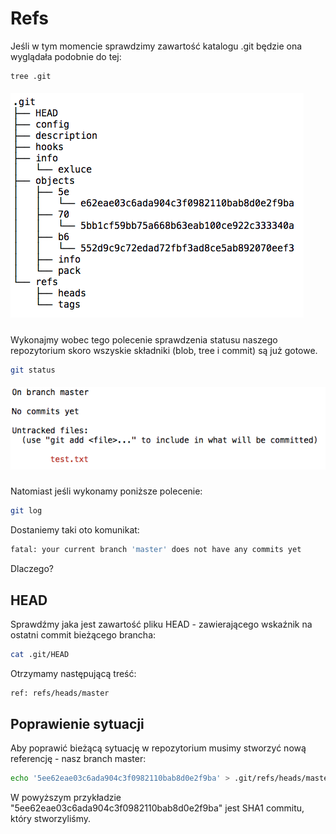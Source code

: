 # Refs

Jeśli w tym momencie sprawdzimy zawartość katalogu .git będzie ona wyglądała podobnie do tej:

```bash
tree .git
```

##### ![](/assets/commit/git_folder.png)

Wykonajmy wobec tego polecenie sprawdzenia statusu naszego repozytorium skoro wszyskie składniki (blob, tree i commit) są już gotowe.

```bash
git status
```

##### ![](/assets/commit/git_status.png)

Natomiast jeśli wykonamy poniższe polecenie:

```bash
git log
```

Dostaniemy taki oto komunikat:

```bash
fatal: your current branch 'master' does not have any commits yet
```

Dlaczego?

## HEAD

Sprawdźmy jaka jest zawartość pliku HEAD - zawierającego wskaźnik na ostatni commit bieżącego brancha:

```bash
cat .git/HEAD
```

Otrzymamy następującą treść:

```bash
ref: refs/heads/master
```

## Poprawienie sytuacji

Aby poprawić bieżącą sytuację w repozytorium musimy stworzyć nową referencję - nasz branch master:

```bash
echo '5ee62eae03c6ada904c3f0982110bab8d0e2f9ba' > .git/refs/heads/master
```

W powyższym przykładzie "5ee62eae03c6ada904c3f0982110bab8d0e2f9ba" jest SHA1 commitu, który stworzyliśmy.